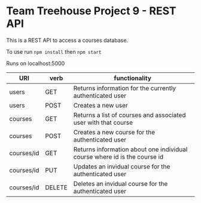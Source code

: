 # Team Treehouse Project 9 - REST API

This is a REST API to access a courses database.

To use run `npm install` then `npm start`

Runs on localhost:5000

| URI        | verb   | functionality                                                             |
| ---------- | ------ | ------------------------------------------------------------------------- |
| users      | GET    | Returns information for the currently authenticated user                  |
| users      | POST   | Creates a new user                                                        |
| courses    | GET    | Returns a list of courses and associated user with that course            |
| courses    | POST   | Creates a new course for the authenticated user                           |
| courses/id | GET    | Returns information about one individual course where id is the course id |
| courses/id | PUT    | Updates an invidual course for the authenticated user                     |
| courses/id | DELETE | Deletes an invidual course for the authenticated user                     |
